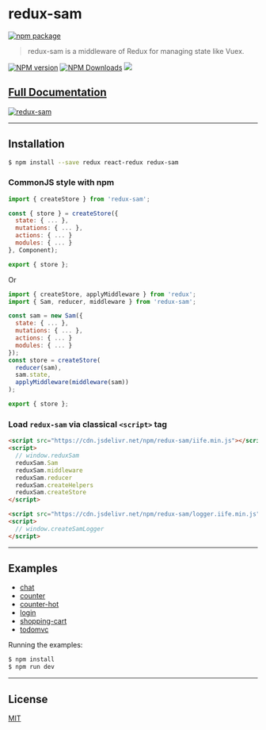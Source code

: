 # redux-sam

[![npm package](https://nodei.co/npm/redux-sam.png?downloads=true&downloadRank=true&stars=true)](https://www.npmjs.com/package/redux-sam)

> redux-sam is a middleware of Redux for managing state like Vuex.

[![NPM version](https://img.shields.io/npm/v/redux-sam.svg?style=flat)](https://npmjs.org/package/redux-sam)
[![NPM Downloads](https://img.shields.io/npm/dm/redux-sam.svg?style=flat)](https://npmjs.org/package/redux-sam)
[![](https://data.jsdelivr.com/v1/package/npm/redux-sam/badge)](https://www.jsdelivr.com/package/npm/redux-sam)

## [Full Documentation](https://react-hobby.github.io/redux-sam/)

[![redux-sam](https://react-hobby.github.io/redux-sam/img/redux-sam.png)](https://react-hobby.github.io/redux-sam/index.html)

---

## Installation

```bash
$ npm install --save redux react-redux redux-sam

```

### CommonJS style with npm

```js
import { createStore } from 'redux-sam';

const { store } = createStore({
  state: { ... },
  mutations: { ... },
  actions: { ... }
  modules: { ... }
}, Component);

export { store };

```

Or

```js
import { createStore, applyMiddleware } from 'redux';
import { Sam, reducer, middleware } from 'redux-sam';

const sam = new Sam({
  state: { ... },
  mutations: { ... },
  actions: { ... }
  modules: { ... }
});
const store = createStore(
  reducer(sam), 
  sam.state, 
  applyMiddleware(middleware(sam))
);

export { store };

```

### Load `redux-sam` via classical `<script>` tag

```html
<script src="https://cdn.jsdelivr.net/npm/redux-sam/iife.min.js"></script>
<script>
  // window.reduxSam
  reduxSam.Sam
  reduxSam.middleware
  reduxSam.reducer
  reduxSam.createHelpers
  reduxSam.createStore
</script>

```

```html
<script src="https://cdn.jsdelivr.net/npm/redux-sam/logger.iife.min.js"></script>
<script>
  // window.createSamLogger
</script>

```

---

## Examples

  - [chat](examples/chat)
  - [counter](examples/counter)
  - [counter-hot](examples/counter-hot)
  - [login](examples/login)
  - [shopping-cart](examples/shopping-cart)
  - [todomvc](examples/todomvc)

Running the examples:

```bash
$ npm install
$ npm run dev

```

---

## License

[MIT](https://opensource.org/licenses/MIT)
